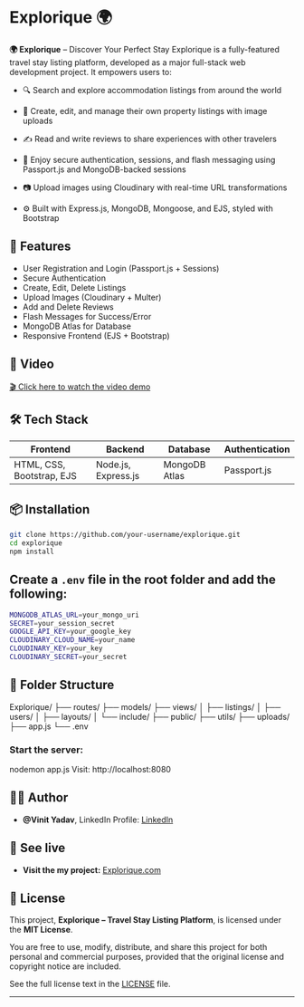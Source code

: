 # Explorique 🌍

**🌍 Explorique** – Discover Your Perfect Stay
Explorique is a fully-featured travel stay listing platform, developed as a major full-stack web development project. It empowers users to:
- 🔍 Search and explore accommodation listings from around the world

 - 🏡 Create, edit, and manage their own property listings with image uploads

- ✍️ Read and write reviews to share experiences with other travelers

- 🔐 Enjoy secure authentication, sessions, and flash messaging using Passport.js and MongoDB-backed sessions

- 📷 Upload images using Cloudinary with real-time URL transformations

- ⚙️ Built with Express.js, MongoDB, Mongoose, and   EJS, styled with Bootstrap

## 🚀 Features

- User Registration and Login (Passport.js + Sessions)
- Secure Authentication
- Create, Edit, Delete Listings
- Upload Images (Cloudinary + Multer)
- Add and Delete Reviews
- Flash Messages for Success/Error
- MongoDB Atlas for Database
- Responsive Frontend (EJS + Bootstrap)

## 🎥 Video

[🎬 Click here to watch the video demo](https://github.com/vinityadav2407/project-demo-video/blob/main/demo.mp4)


## 🛠️ Tech Stack

| Frontend  | Backend       | Database      | Authentication |
|-----------|---------------|----------------|----------------|
| HTML, CSS, Bootstrap, EJS | Node.js, Express.js | MongoDB Atlas | Passport.js |

## 📦 Installation

```bash
git clone https://github.com/your-username/explorique.git
cd explorique
npm install
```
## Create a `.env` file in the root folder and add the following:

```bash
MONGODB_ATLAS_URL=your_mongo_uri
SECRET=your_session_secret
GOOGLE_API_KEY=your_google_key
CLOUDINARY_CLOUD_NAME=your_name
CLOUDINARY_KEY=your_key
CLOUDINARY_SECRET=your_secret
```
 ## 📁 Folder Structure
Explorique/
├── routes/
├── models/
├── views/
│   ├── listings/
│   ├── users/
│   ├── layouts/
│   └── include/
├── public/
├── utils/
├── uploads/
├── app.js
└── .env
### Start the server:
nodemon app.js
Visit: http://localhost:8080

## 👨‍💻 Author
- **@Vinit Yadav**,
LinkedIn Profile: [LinkedIn](linkedin.com/in/vinit-yadav-4b4753237)
## 📸 See live
- **Visit the my project:** [Explorique.com](https://explorique-1.onrender.com)

## 📄 License
This project, **Explorique – Travel Stay Listing Platform**, is licensed under the **MIT License**.

You are free to use, modify, distribute, and share this project for both personal and commercial purposes, provided that the original license and copyright notice are included.

See the full license text in the [LICENSE](LICENSE) file.

---
